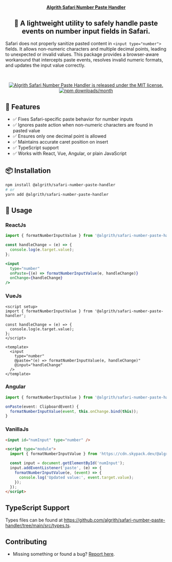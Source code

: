 <h4 align="center">
  <a href="#">Algrith Safari Number Paste Handler</a>
</h4>

<div align="center">
  <h2>
    🧩 A lightweight utility to safely handle paste events on number input fields in Safari.
  </h2>
</div>

Safari does not properly sanitize pasted content in `<input type="number">` fields. It allows non-numeric characters and multiple decimal points, leading to unexpected or invalid values. This package provides a browser-aware workaround that intercepts paste events, resolves invalid numeric formats, and updates the input value correctly.

<br />
<p align="center">
  <a href="https://github.com/astongemmy/safari-number-paste-handler/main/LICENSE">
    <img alt="Algrith Safari Number Paste Handler is released under the MIT license." src="https://img.shields.io/badge/license-MIT-blue.svg" />
  </a>
  <a href="https://www.npmjs.com/package/@algrith/safari-number-paste-handler">
    <img alt="npm downloads/month" src="https://img.shields.io/npm/dm/@algrith/safari-number-paste-handler" />
  </a>
</p>


##  🚀 Features

- ✅ Fixes Safari-specific paste behavior for number inputs
- ✅ Ignores paste action when non-numeric characters are found in pasted value
- ✅ Ensures only one decimal point is allowed
- ✅ Maintains accurate caret position on insert
- ✅ TypeScript support
- ✅ Works with React, Vue, Angular, or plain JavaScript


##  📦 Installation

```bash
npm install @algrith/safari-number-paste-handler
# or
yarn add @algrith/safari-number-paste-handler
```


##  🔧 Usage

### ReactJs

```jsx
import { formatNumberInputValue } from '@algrith/safari-number-paste-handler';

const handleChange = (e) => {
  console.log(e.target.value);
};

<input
  type="number"
  onPaste={(e) => formatNumberInputValue(e, handleChange)}
  onChange={handleChange}
/>
```


### VueJs

```vue
<script setup>
import { formatNumberInputValue } from '@algrith/safari-number-paste-handler';

const handleChange = (e) => {
  console.log(e.target.value);
};
</script>

<template>
  <input
    type="number"
    @paste="(e) => formatNumberInputValue(e, handleChange)"
    @input="handleChange"
  />
</template>
```

### Angular

```ts
import { formatNumberInputValue } from '@algrith/safari-number-paste-handler';

onPaste(event: ClipboardEvent) {
  formatNumberInputValue(event, this.onChange.bind(this));
}
```

### VanillaJs

```html
<input id="numInput" type="number" />

<script type="module">
  import { formatNumberInputValue } from 'https://cdn.skypack.dev/@algrith/safari-number-paste-handler';

  const input = document.getElementById('numInput');
  input.addEventListener('paste', (e) => {
    formatNumberInputValue(e, (event) => {
      console.log('Updated value:', event.target.value);
    });
  });
</script>
```


##  TypeScript Support

Types files can be found at https://github.com/algrith/safari-number-paste-handler/tree/main/src/types.ts.


## Contributing

- Missing something or found a bug? [Report here](https://github.com/algrith/safari-number-paste-handler/issues).